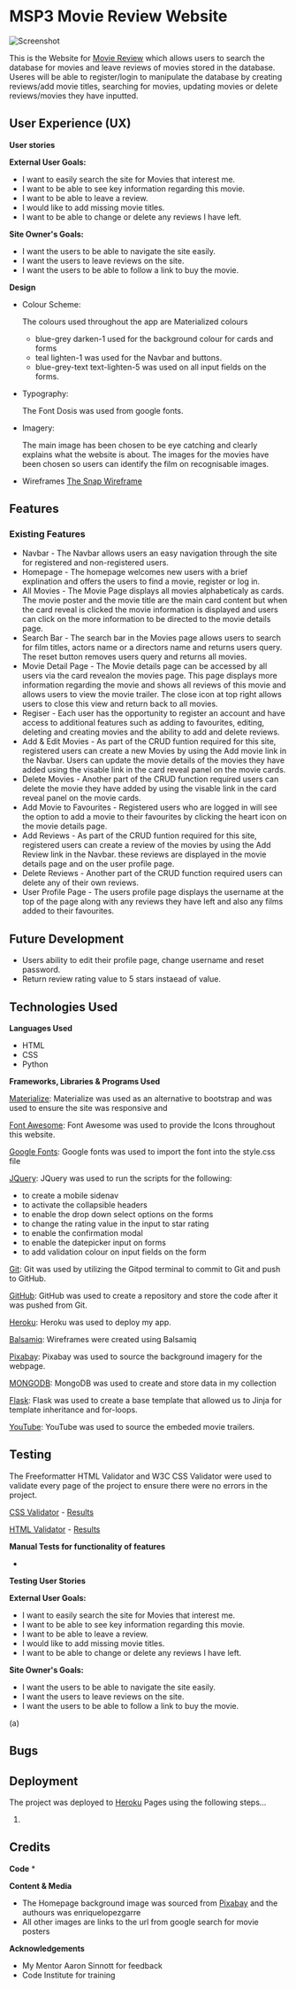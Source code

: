 # MSP3 Movie Review Website

![Screenshot]()

This is the Website for [Movie Review](https://the-snap-movie-review.herokuapp.com/) which allows
users to search the database for movies and leave reviews of movies stored in the database. Useres will be able to register/login 
to manipulate the database by creating reviews/add movie titles, searching for movies, updating movies or delete reviews/movies 
they have inputted.  

## User Experience (UX)


**User stories**

**External User Goals:**
* I want to easily search the site for Movies that interest me.
* I want to be able to see key information regarding this movie.
* I want to be able to leave a review. 
* I would like to add missing movie titles.
* I want to be able to change or delete any reviews I have left.


**Site Owner's Goals:**
* I want the users to be able to navigate the site easily.
* I want the users to leave reviews on the site.
* I want the users to be able to follow a link to buy the movie. 


**Design**
*  Colour Scheme:

    The colours used throughout the app are Materialized colours
    - blue-grey darken-1 used for the background colour for cards and forms
    - teal lighten-1 was used for the Navbar and buttons.
    - blue-grey-text text-lighten-5 was used on all input fields on the forms.


*  Typography: 
    
    The Font Dosis was used from google fonts.
        
*  Imagery:  

    The main image has been chosen to be eye catching and clearly explains what the website is about.
    The images for the movies have been chosen  so users can identify the film on recognisable images. 
    
    
* Wireframes
[The Snap Wireframe](docs/MovieReview.pdf)
 

 ## Features

### Existing Features

*  Navbar - The Navbar allows users an easy navigation through the site for registered and non-registered users. 
*  Homepage - The homepage welcomes new users with a brief explination and offers the users to find a movie, register or log in. 
*  All Movies - The Movie Page displays all movies alphabeticaly as cards. The movie poster and the movie title are the main 
card content but when the card reveal is clicked the movie information is displayed and users can click on the more information 
to be directed to the movie details page.   
*  Search Bar - The search bar in the Movies page allows users to search for film titles, actors name or a directors name and returns
users query. The reset button removes users query and returns all movies. 
*  Movie Detail Page - The Movie details page can be accessed by all users via the card revealon the movies page. This page displays more 
information regarding the movie and shows all reviews of this movie and allows users to view the movie trailer. The close icon at top right 
allows users to close this view and return back to all movies.
*  Regiser - Each user has the opportunity to register an account and have access to additional features such as adding to favourites, editing, 
deleting and creating movies and the ability to add and delete reviews.
*  Add & Edit Movies - As part of the CRUD funtion required for this site, registered users
can create a new Movies by using the Add movie link in the Navbar. Users can update the movie details of the movies they 
have added using the visable link in the card reveal panel on the movie cards. 
*  Delete Movies - Another part of the CRUD function required users can delete the movie they 
have added by using the visable link in the card reveal panel on the movie cards.
*  Add Movie to Favourites - Registered users who are logged in will see the option to add a movie to their favourites by clicking the heart icon
on the movie details page.
*  Add Reviews - As part of the CRUD funtion required for this site, registered users
can create a review of the movies by using the Add Review link in the Navbar. these reviews are displayed in the movie details page and on the user profile page.
*  Delete Reviews - Another part of the CRUD function required users can delete any of their own reviews.
*  User Profile Page - The users profile page displays the username at the top of the page along with any reviews they have left and also any films added to their
favourites.

## Future Development
* Users ability to edit their profile page, change username and reset password.
* Return review rating value to 5 stars instaead of value.

 ## Technologies Used
 
 **Languages Used** 
- HTML
- CSS
- Python
 

**Frameworks, Libraries & Programs Used**
   
[Materialize](https://materializecss.com/):
 Materialize was used as an alternative to bootstrap and was used to ensure the site was responsive
 and 

[Font Awesome](https://fontawesome.com/):
 Font Awesome was used to provide the Icons throughout this website.

[Google Fonts](https://fonts.google.com/):
 Google fonts was used to import the font into the style.css file

[JQuery](https://jquery.com/):
 JQuery was used to run the scripts for the following:
 - to create a mobile sidenav
 - to activate the collapsible headers
 - to enable the drop down select options on the forms 
 - to change the rating value in the input to star rating
 - to enable the confirmation modal
 - to enable the datepicker input on forms
 - to add validation colour on input fields on the form

[Git](https://git-scm.com/): 
 Git was used by utilizing the Gitpod terminal to commit to Git and push to GitHub.

[GitHub](https://github.com/):
 GitHub was used to create a repository and store the code after it was pushed from Git.

[Heroku](https://www.heroku.com):
 Heroku was used to deploy my app.

[Balsamiq](https://balsamiq.com/):
 Wireframes were created using Balsamiq

[Pixabay](https://pixabay.com/):
 Pixabay was used to source the background imagery for the webpage.

[MONGODB](https://www.mongodb.com/):
 MongoDB was used to create and store data in my collection

[Flask](https://flask.palletsprojects.com/en/1.1.x/):
 Flask was used to create a base template that allowed us to Jinja for template inheritance and for-loops.

[YouTube](https://www.youtube.com/):
 YouTube was used to source the embeded movie trailers. 

## Testing

The Freeformatter HTML Validator and W3C CSS Validator were used to validate every page of the project to ensure there were no errors in the project.

[CSS Validator](http://jigsaw.w3.org/css-validator/) - [Results]()

[HTML Validator](https://validator.w3.org/) - [Results]()


**Manual Tests for functionality of features**
    
* 

**Testing User Stories**

**External User Goals:**
    
* I want to easily search the site for Movies that interest me.
* I want to be able to see key information regarding this movie.
* I want to be able to leave a review. 
* I would like to add missing movie titles.
* I want to be able to change or delete any reviews I have left. 


**Site Owner's Goals:**
* I want the users to be able to navigate the site easily.
* I want the users to leave reviews on the site.
* I want the users to be able to follow a link to buy the movie. 

(a)  
![]()


## Bugs


## Deployment 

The project was deployed to [Heroku](https://dashboard.heroku.com/apps) Pages using the following steps...

1. 



## Credits

**Code**
* 


**Content & Media**

- The Homepage background image was sourced from [Pixabay](https://pixabay.com/photos/starwars-fantasy-movie-figure-5355787/) and the authours was enriquelopezgarre 
- All other images are links to the url from google search for movie posters


**Acknowledgements**

* My Mentor Aaron Sinnott for feedback
* Code Institute for training

 